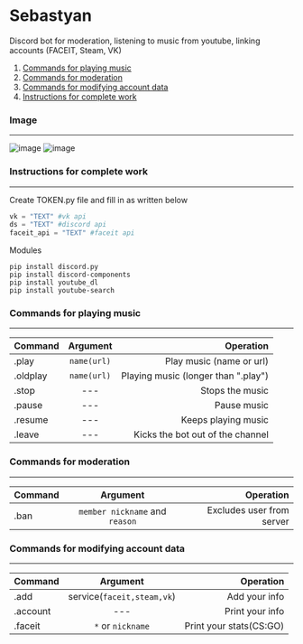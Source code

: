 # Sebastyan
Discord bot for moderation, listening to music from youtube, linking accounts (FACEIT, Steam, VK)
1. [Commands for playing music](#music)
2. [Commands for moderation](#mod)
3. [Commands for modifying account data](#data)
4. [Instructions for complete work](#instal)

### Image
__________________________________

![image](https://user-images.githubusercontent.com/70542011/128198969-7df22347-2fec-47c6-bcc7-95d6bde7628f.png)
![image](https://user-images.githubusercontent.com/70542011/128199128-179a9c80-6a70-4d85-ac34-78ceb9e5c621.png)

### Instructions for complete work <a name="instal"></a>
__________________________________
Create TOKEN.py file and fill in as written below
```python
vk = "TEXT" #vk api
ds = "TEXT" #discord api
faceit_api = "TEXT" #faceit api
```
Modules
```
pip install discord.py
pip install discord-components
pip install youtube_dl
pip install youtube-search
```
### Commands for playing music <a name="music"></a>
__________________________________
| Command | Argument | Operation |
|----------------|:---------:|----------------:|
| .play | `name(url)` | Play music (name or url) |
| .oldplay | `name(url)` | Playing music (longer than ".play") |
| .stop | --- | Stops the music |
| .pause | --- | Pause music |
| .resume | --- | Keeps playing music |
| .leave | --- | Kicks the bot out of the channel |

### Commands for moderation<a name="mod"></a>
__________________________________
| Command | Argument | Operation |
|----------------|:---------:|----------------:|
| .ban | `member nickname` and `reason` | Excludes user from server |

### Commands for modifying account data<a name="data"></a>
__________________________________
| Command | Argument | Operation |
|----------------|:---------:|----------------:|
| .add | service(`faceit,steam,vk`) | Add your info |
| .account | --- | Print your info |
| .faceit | `*` or `nickname` | Print your stats(CS:GO) |

